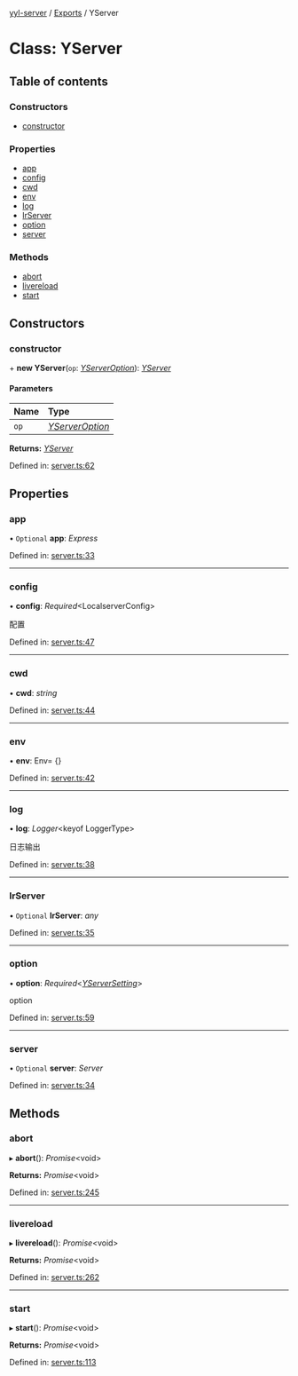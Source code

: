 [yyl-server](../README.md) / [Exports](../modules.md) / YServer

# Class: YServer

## Table of contents

### Constructors

- [constructor](yserver.md#constructor)

### Properties

- [app](yserver.md#app)
- [config](yserver.md#config)
- [cwd](yserver.md#cwd)
- [env](yserver.md#env)
- [log](yserver.md#log)
- [lrServer](yserver.md#lrserver)
- [option](yserver.md#option)
- [server](yserver.md#server)

### Methods

- [abort](yserver.md#abort)
- [livereload](yserver.md#livereload)
- [start](yserver.md#start)

## Constructors

### constructor

\+ **new YServer**(`op`: [*YServerOption*](../interfaces/yserveroption.md)): [*YServer*](yserver.md)

#### Parameters

| Name | Type |
| :------ | :------ |
| `op` | [*YServerOption*](../interfaces/yserveroption.md) |

**Returns:** [*YServer*](yserver.md)

Defined in: [server.ts:62](https://github.com/yyl-team/yyl-server/blob/036ab4d/src/server.ts#L62)

## Properties

### app

• `Optional` **app**: *Express*

Defined in: [server.ts:33](https://github.com/yyl-team/yyl-server/blob/036ab4d/src/server.ts#L33)

___

### config

• **config**: *Required*<LocalserverConfig\>

配置

Defined in: [server.ts:47](https://github.com/yyl-team/yyl-server/blob/036ab4d/src/server.ts#L47)

___

### cwd

• **cwd**: *string*

Defined in: [server.ts:44](https://github.com/yyl-team/yyl-server/blob/036ab4d/src/server.ts#L44)

___

### env

• **env**: Env= {}

Defined in: [server.ts:42](https://github.com/yyl-team/yyl-server/blob/036ab4d/src/server.ts#L42)

___

### log

• **log**: *Logger*<keyof LoggerType\>

日志输出

Defined in: [server.ts:38](https://github.com/yyl-team/yyl-server/blob/036ab4d/src/server.ts#L38)

___

### lrServer

• `Optional` **lrServer**: *any*

Defined in: [server.ts:35](https://github.com/yyl-team/yyl-server/blob/036ab4d/src/server.ts#L35)

___

### option

• **option**: *Required*<[*YServerSetting*](../interfaces/yserversetting.md)\>

option

Defined in: [server.ts:59](https://github.com/yyl-team/yyl-server/blob/036ab4d/src/server.ts#L59)

___

### server

• `Optional` **server**: *Server*

Defined in: [server.ts:34](https://github.com/yyl-team/yyl-server/blob/036ab4d/src/server.ts#L34)

## Methods

### abort

▸ **abort**(): *Promise*<void\>

**Returns:** *Promise*<void\>

Defined in: [server.ts:245](https://github.com/yyl-team/yyl-server/blob/036ab4d/src/server.ts#L245)

___

### livereload

▸ **livereload**(): *Promise*<void\>

**Returns:** *Promise*<void\>

Defined in: [server.ts:262](https://github.com/yyl-team/yyl-server/blob/036ab4d/src/server.ts#L262)

___

### start

▸ **start**(): *Promise*<void\>

**Returns:** *Promise*<void\>

Defined in: [server.ts:113](https://github.com/yyl-team/yyl-server/blob/036ab4d/src/server.ts#L113)
